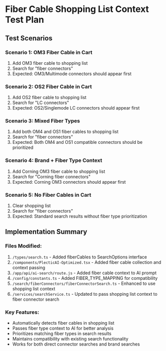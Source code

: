 # Fiber Cable Shopping List Context Test Plan

## Test Scenarios

### Scenario 1: OM3 Fiber Cable in Cart
1. Add OM3 fiber cable to shopping list
2. Search for "fiber connectors" 
3. Expected: OM3/Multimode connectors should appear first

### Scenario 2: OS2 Fiber Cable in Cart  
1. Add OS2 fiber cable to shopping list
2. Search for "LC connectors"
3. Expected: OS2/Singlemode LC connectors should appear first

### Scenario 3: Mixed Fiber Types
1. Add both OM4 and OS1 fiber cables to shopping list
2. Search for "fiber connectors"
3. Expected: Both OM4 and OS1 compatible connectors should be prioritized

### Scenario 4: Brand + Fiber Type Context
1. Add Corning OM3 fiber cable to shopping list
2. Search for "Corning fiber connectors"
3. Expected: Corning OM3 connectors should appear first

### Scenario 5: No Fiber Cables in Cart
1. Clear shopping list
2. Search for "fiber connectors"
3. Expected: Standard search results without fiber type prioritization

## Implementation Summary

### Files Modified:
1. `/types/search.ts` - Added fiberCables to SearchOptions interface
2. `/components/PlecticAI-Optimized.tsx` - Added fiber cable collection and context passing
3. `/app/api/ai-search/route.js` - Added fiber cable context to AI prompt
4. `/config/constants.ts` - Added FIBER_TYPE_MAPPING for compatibility
5. `/search/fiberConnectors/fiberConnectorSearch.ts` - Enhanced to use shopping list context
6. `/services/searchService.ts` - Updated to pass shopping list context to fiber connector search

### Key Features:
- Automatically detects fiber cables in shopping list
- Passes fiber type context to AI for better analysis
- Prioritizes matching fiber types in search results
- Maintains compatibility with existing search functionality
- Works for both direct connector searches and brand searches